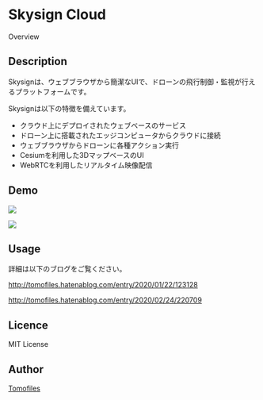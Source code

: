 Skysign Cloud
====

Overview

## Description
Skysignは、ウェブブラウザから簡潔なUIで、ドローンの飛行制御・監視が行えるプラットフォームです。

Skysignは以下の特徴を備えています。
- クラウド上にデプロイされたウェブベースのサービス
- ドローン上に搭載されたエッジコンピュータからクラウドに接続
- ウェブブラウザからドローンに各種アクション実行
- Cesiumを利用した3DマップベースのUI
- WebRTCを利用したリアルタイム映像配信

## Demo
![](https://cdn-ak.f.st-hatena.com/images/fotolife/T/Tomofiles/20200121/20200121225941.png)

![](https://cdn-ak.f.st-hatena.com/images/fotolife/T/Tomofiles/20200223/20200223172546.png)

## Usage
詳細は以下のブログをご覧ください。

http://tomofiles.hatenablog.com/entry/2020/01/22/123128

http://tomofiles.hatenablog.com/entry/2020/02/24/220709

## Licence
MIT License

## Author
[Tomofiles](https://github.com/Tomofiles)
